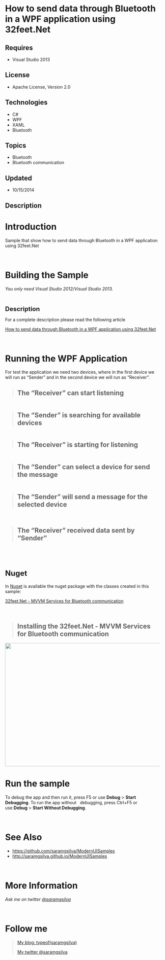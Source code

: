 # How to send data through Bluetooth in a WPF application using 32feet.Net
## Requires
- Visual Studio 2013
## License
- Apache License, Version 2.0
## Technologies
- C#
- WPF
- XAML
- Bluetooth
## Topics
- Bluetooth
- Bluetooth communication
## Updated
- 10/15/2014
## Description

<h1>Introduction</h1>
<p>Sample that show how to send data through Bluetooth in a WPF application using 32feet.Net</p>
<p><span>&nbsp;</span></p>
<h1><span>Building the Sample</span></h1>
<p><em><em>You only need Visual Studio 2012/Visual Studio 2013.</em></em></p>
<p><em><br>
</em></p>
<p><span style="font-size:20px; font-weight:bold">Description</span></p>
<p>For a complete description please read the following article</p>
<p><a href="http://wp.me/p4LXhq-GG">How to send data through Bluetooth in a WPF application using 32feet.Net</a></p>
<p>&nbsp;</p>
<h1><a class="anchor" name="user-content-running-the-wpf-application" href="https://github.com/saramgsilva/BluetoothSampleUsing32feet.Net#running-the-wpf-application"></a>Running the WPF Application</h1>
<p>For test the application we need two devices, where in the first device we will run as &ldquo;Sender&rdquo; and in the second device we will run as &ldquo;Receiver&rdquo;.</p>
<blockquote>
<h2>The &ldquo;Receiver&rdquo; can start listening</h2>
</blockquote>
<p><a href="https://camo.githubusercontent.com/c2efc9ef3fa1cb885d31871f53292b7b2efece8c/687474703a2f2f69312e77702e636f6d2f7777772e736172616d6773696c76612e636f6d2f77702d636f6e74656e742f75706c6f6164732f323031342f31302f3130303731345f313232355f486f77746f73656e646461362e706e673f773d353834" target="_blank"><img src="https://camo.githubusercontent.com/c2efc9ef3fa1cb885d31871f53292b7b2efece8c/687474703a2f2f69312e77702e636f6d2f7777772e736172616d6773696c76612e636f6d2f77702d636f6e74656e742f75706c6f6164732f323031342f31302f3130303731345f313232355f486f77746f73656e646461362e706e673f773d353834" alt="" style="display:block; margin-left:auto; margin-right:auto"></a></p>
<blockquote>
<h2>The &ldquo;Sender&rdquo; is searching for available devices</h2>
</blockquote>
<p><a href="https://camo.githubusercontent.com/eab4dcee57177c1474b9b8ff4420fbd684312f83/687474703a2f2f69302e77702e636f6d2f7777772e736172616d6773696c76612e636f6d2f77702d636f6e74656e742f75706c6f6164732f323031342f31302f3130303731345f313232355f486f77746f73656e646461372e706e673f773d353834" target="_blank"><img src="https://camo.githubusercontent.com/eab4dcee57177c1474b9b8ff4420fbd684312f83/687474703a2f2f69302e77702e636f6d2f7777772e736172616d6773696c76612e636f6d2f77702d636f6e74656e742f75706c6f6164732f323031342f31302f3130303731345f313232355f486f77746f73656e646461372e706e673f773d353834" alt="" style="display:block; margin-left:auto; margin-right:auto"></a></p>
<blockquote>
<h2>The &ldquo;Receiver&rdquo; is starting for listening</h2>
</blockquote>
<p><a href="https://camo.githubusercontent.com/eab4dcee57177c1474b9b8ff4420fbd684312f83/687474703a2f2f69302e77702e636f6d2f7777772e736172616d6773696c76612e636f6d2f77702d636f6e74656e742f75706c6f6164732f323031342f31302f3130303731345f313232355f486f77746f73656e646461372e706e673f773d353834" target="_blank"><img src="https://camo.githubusercontent.com/eab4dcee57177c1474b9b8ff4420fbd684312f83/687474703a2f2f69302e77702e636f6d2f7777772e736172616d6773696c76612e636f6d2f77702d636f6e74656e742f75706c6f6164732f323031342f31302f3130303731345f313232355f486f77746f73656e646461372e706e673f773d353834" alt="" style="display:block; margin-left:auto; margin-right:auto"></a></p>
<blockquote>
<h2>The &ldquo;Sender&rdquo; can select a device for send the message</h2>
</blockquote>
<p><a href="https://camo.githubusercontent.com/0ab006ed0fc83e4fb1bd8b2d4caa970c7bd8341d/687474703a2f2f69322e77702e636f6d2f7777772e736172616d6773696c76612e636f6d2f77702d636f6e74656e742f75706c6f6164732f323031342f31302f3130303731345f313232355f486f77746f73656e646461382e706e673f773d353834" target="_blank"><img src="https://camo.githubusercontent.com/0ab006ed0fc83e4fb1bd8b2d4caa970c7bd8341d/687474703a2f2f69322e77702e636f6d2f7777772e736172616d6773696c76612e636f6d2f77702d636f6e74656e742f75706c6f6164732f323031342f31302f3130303731345f313232355f486f77746f73656e646461382e706e673f773d353834" alt="" style="display:block; margin-left:auto; margin-right:auto"></a></p>
<blockquote>
<h2>The &ldquo;Sender&rdquo; will send a message for the selected device</h2>
</blockquote>
<h2><a href="https://camo.githubusercontent.com/326be1fc6c8419d4d9e0189bf34219ff4537cccd/687474703a2f2f69312e77702e636f6d2f7777772e736172616d6773696c76612e636f6d2f77702d636f6e74656e742f75706c6f6164732f323031342f31302f3130303731345f313232355f486f77746f73656e646461392e706e673f773d353834" target="_blank"><img src="https://camo.githubusercontent.com/326be1fc6c8419d4d9e0189bf34219ff4537cccd/687474703a2f2f69312e77702e636f6d2f7777772e736172616d6773696c76612e636f6d2f77702d636f6e74656e742f75706c6f6164732f323031342f31302f3130303731345f313232355f486f77746f73656e646461392e706e673f773d353834" alt="" style="display:block; margin-left:auto; margin-right:auto"></a></h2>
<blockquote>
<h2 style="text-align:left">The &ldquo;Receiver&rdquo; received data sent by &ldquo;Sender&rdquo;</h2>
</blockquote>
<p><a href="https://camo.githubusercontent.com/28694891ff389ff6d96e553058f44922a73faf45/687474703a2f2f69312e77702e636f6d2f7777772e736172616d6773696c76612e636f6d2f77702d636f6e74656e742f75706c6f6164732f323031342f31302f3130303731345f313232355f486f77746f73656e64646131302e706e673f773d353834" target="_blank"><img src="https://camo.githubusercontent.com/28694891ff389ff6d96e553058f44922a73faf45/687474703a2f2f69312e77702e636f6d2f7777772e736172616d6773696c76612e636f6d2f77702d636f6e74656e742f75706c6f6164732f323031342f31302f3130303731345f313232355f486f77746f73656e64646131302e706e673f773d353834" alt="" style="display:block; margin-left:auto; margin-right:auto"></a></p>
<p>&nbsp;</p>
<h1><span style="font-size:x-large">Nuget</span></h1>
<p>In&nbsp;<a href="https://www.nuget.org/">Nuget</a>&nbsp;is available the nuget package with the classes created in this sample:</p>
<p style="text-align:left"><a href="https://www.nuget.org/packages/32feet.Net-MVVMServices/">32feet.Net - MVVM Services for Bluetooth communication</a></p>
<p style="text-align:left">&nbsp;</p>
<blockquote>
<h2>Installing the 32feet.Net - MVVM Services for Bluetooth communication</h2>
</blockquote>
<p><a href="https://camo.githubusercontent.com/fa4ac0c7be44468c70e77e630b199400226401e8/687474703a2f2f73392e706f7374696d672e6f72672f36396e616a74356d372f6e756765742e706e67" target="_blank"><img src="https://camo.githubusercontent.com/fa4ac0c7be44468c70e77e630b199400226401e8/687474703a2f2f73392e706f7374696d672e6f72672f36396e616a74356d372f6e756765742e706e67" alt="" width="600" height="400" style="display:block; margin-left:NaNpx; margin-right:NaNpx"></a></p>
<h1>Run the sample</h1>
<p>To debug the app and then run it, press F5 or use&nbsp;<strong>Debug</strong>&nbsp;&gt;&nbsp;<strong>Start Debugging</strong>. To run the app without&nbsp;&nbsp; debugging, press Ctrl&#43;F5 or use&nbsp;<strong>Debug</strong>&nbsp;&gt;&nbsp;<strong>Start Without
 Debugging</strong>.</p>
<p>&nbsp;</p>
<h1>See Also</h1>
<ul>
<li><a href="https://github.com/saramgsilva/ModernUISamples">https://github.com/saramgsilva/ModernUISamples</a>
</li><li><a href="http://saramgsilva.github.io/ModernUISamples"><span lang="en-GB">http://saramgsilva.github.io/</span><span lang="pt">ModernUISamples</span></a>
</li></ul>
<p>&nbsp;</p>
<h1>More Information</h1>
<p><em><em>Ask me on twitter <a href="https://twitter.com/saramgsilva">@saramgsilva</a></em></em></p>
<p>&nbsp;</p>
<h1>Follow me</h1>
<blockquote>
<p><a href="http://www.saramgsilva.com/">My blog: typeof(saramgsilva)</a></p>
<p><a href="https://twitter.com/saramgsilva">My twitter @saramgsilva</a></p>
</blockquote>
